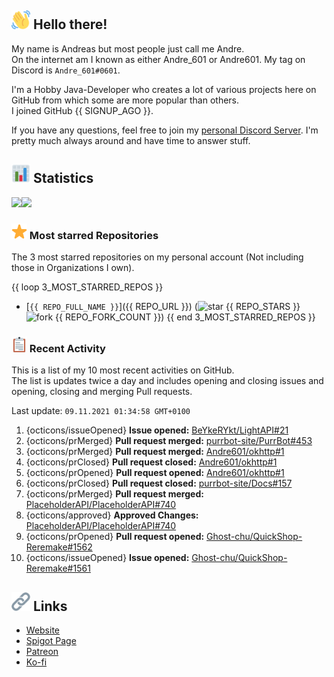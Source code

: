 <!-- Links -->
[purr]: https://purrbot.site
[discord]: https://discord.gg/6dazXp6
[website]: https://andre601.ch
[spigot]: https://www.spigotmc.org/resources/authors/56829/
[patreon]: https://patreon.com/andre_601
[ko-fi]: https://ko-fi.com/andre_601

<!-- SVGs -->
[star]: https://cdn.jsdelivr.net/gh/Readme-Workflows/Readme-Icons@main/icons/octicons/StarredRepository.svg
[fork]: https://cdn.jsdelivr.net/gh/Readme-Workflows/Readme-Icons@main/icons/octicons/ForkedRepository.svg

## <img alt="emoji" src="https://raw.githubusercontent.com/twitter/twemoji/master/assets/svg/1f44b.svg" height="30em"> Hello there!
My name is Andreas but most people just call me Andre.  
On the internet am I known as either Andre_601 or Andre601. My tag on Discord is `Andre_601#0601`.

I'm a Hobby Java-Developer who creates a lot of various projects here on GitHub from which some are more popular than others.  
I joined GitHub {{ SIGNUP_AGO }}.

If you have any questions, feel free to join my [personal Discord Server][discord]. I'm pretty much always around and have time to answer stuff.

## <img alt="emoji" src="https://raw.githubusercontent.com/twitter/twemoji/master/assets/svg/1f4ca.svg" height="30em"> Statistics
<img height="195px" src="https://github-readme-stats.vercel.app/api?username=Andre601&show_icons=true&hide_rank=true&title_color=3498db&bg_color=ffffff00&text_color=718096&disable_animations=true"><img height="195px" src="https://github-readme-stats.vercel.app/api/top-langs?username=Andre601&layout=compact&title_color=3498db&bg_color=ffffff00&text_color=718096">

### <img alt="emoji" src="https://raw.githubusercontent.com/twitter/twemoji/master/assets/svg/2b50.svg" height="25em"> Most starred Repositories
The 3 most starred repositories on my personal account (Not including those in Organizations I own).

{{ loop 3_MOST_STARRED_REPOS }}
- [`{{ REPO_FULL_NAME }}`]({{ REPO_URL }}) (![star] {{ REPO_STARS }} ![fork] {{ REPO_FORK_COUNT }})
{{ end 3_MOST_STARRED_REPOS }}

### <img alt="emoji" src="https://raw.githubusercontent.com/twitter/twemoji/master/assets/svg/1f4cb.svg" height="25em"> Recent Activity
This is a list of my 10 most recent activities on GitHub.  
The list is updates twice a day and includes opening and closing issues and opening, closing and merging Pull requests.

<!--RECENT_ACTIVITY:last_update-->
Last update: `09.11.2021 01:34:58 GMT+0100`
<!--RECENT_ACTIVITY:last_update_end-->
<!--RECENT_ACTIVITY:start-->
1. {octicons/issueOpened} **Issue opened:** [BeYkeRYkt/LightAPI#21](https://github.com/BeYkeRYkt/LightAPI/issues/21)
2. {octicons/prMerged} **Pull request merged:** [purrbot-site/PurrBot#453](https://github.com/purrbot-site/PurrBot/pull/453)
3. {octicons/prMerged} **Pull request merged:** [Andre601/okhttp#1](https://github.com/Andre601/okhttp/pull/1)
4. {octicons/prClosed} **Pull request closed:** [Andre601/okhttp#1](https://github.com/Andre601/okhttp/pull/1)
5. {octicons/prOpened} **Pull request opened:** [Andre601/okhttp#1](https://github.com/Andre601/okhttp/pull/1)
6. {octicons/prClosed} **Pull request closed:** [purrbot-site/Docs#157](https://github.com/purrbot-site/Docs/pull/157)
7. {octicons/prMerged} **Pull request merged:** [PlaceholderAPI/PlaceholderAPI#740](https://github.com/PlaceholderAPI/PlaceholderAPI/pull/740)
8. {octicons/approved} **Approved Changes:** [PlaceholderAPI/PlaceholderAPI#740](https://github.com/PlaceholderAPI/PlaceholderAPI/pull/740#pullrequestreview-799343518)
9. {octicons/prOpened} **Pull request opened:** [Ghost-chu/QuickShop-Reremake#1562](https://github.com/Ghost-chu/QuickShop-Reremake/pull/1562)
10. {octicons/issueOpened} **Issue opened:** [Ghost-chu/QuickShop-Reremake#1561](https://github.com/Ghost-chu/QuickShop-Reremake/issues/1561)
<!--RECENT_ACTIVITY:end-->

## <img alt="emoji" src="https://raw.githubusercontent.com/twitter/twemoji/master/assets/svg/1f517.svg" height="30em"> Links
- [Website]
- [Spigot Page][spigot]
- [Patreon]
- [Ko-fi]
